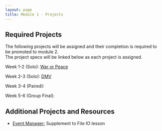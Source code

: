 ```yaml
---
layout: page
title: Module 1 - Projects
---
```


## Required Projects
The following projects will be assigned and their completion is required to be promoted to module 2.  
The project specs will be linked below as each project is assigned.


<!-- Week 1 (Ungraded): [Credit Check](./credit_check.markdown)-->
<!-- Alternate between Flash Cards and War or Peace for repeaters -->
Week 1-2 (Solo): [War or Peace](./war_or_peace/) 
<!-- Week 1-2 (Solo): [Flash Cards](./flashcards/) -->  
Week 2-3 (Solo): [DMV](./dmv/)  
<!-- Week 2-3 (Solo): TBD -->
<!-- Option to add more advanced option with Connect Four as other pair project -->
<!-- Week 3-4 (Paired): TBD -->
Week 3-4 (Paired):  <!-- [Battleship](./battleship/)  -->  
<!-- -->
Week 5-6 (Group Final): <!-- [Futbol](./futbol_pd/) -->

## Additional Projects and Resources

- [Event Manager:](./event_manager.markdown) Supplement to File IO lesson
